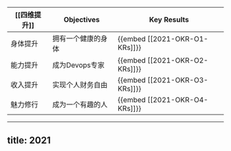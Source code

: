 ## 
| [[四维提升]] | Objectives | Key Results |
|-|-|-|
| 身体提升 | 拥有一个健康的身体 | {{embed [[2021-OKR-O1-KRs]]}} |
| 能力提升 | 成为Devops专家 | {{embed [[2021-OKR-O2-KRs]]}} |
| 收入提升 | 实现个人财务自由 | {{embed [[2021-OKR-O3-KRs]]}} |
| 魅力修行 | 成为一个有趣的人 | {{embed [[2021-OKR-O4-KRs]]}} |
---
title:  2021
---
